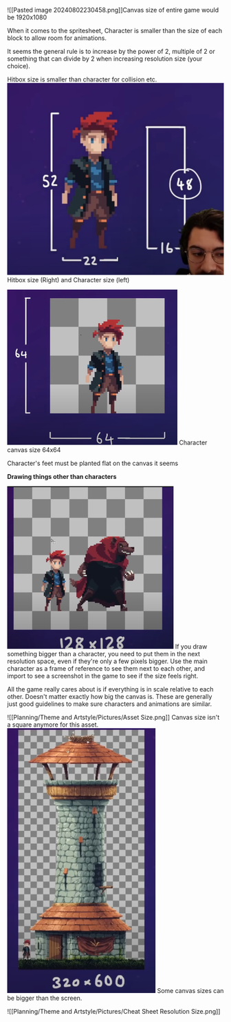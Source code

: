 ![[Pasted image 20240802230458.png]]Canvas size of entire game would be 1920x1080

When it comes to the spritesheet, Character is smaller than the size of each block to allow room for animations.

It seems the general rule is to increase by the power of 2, multiple of 2 or something that can divide by 2 when increasing resolution size (your choice).

Hitbox size is smaller than character for collision etc.
![](Planning/Theme%20and%20Artstyle/Pictures/Hitbox%20size,%20Character%20size.png)
Hitbox size (Right) and Character size (left)

![](Planning/Theme%20and%20Artstyle/Pictures/Character%20Canvas%20size.png)
Character canvas size 64x64

Character's feet must be planted flat on the canvas it seems

**Drawing things other than characters**

![](Planning/Theme%20and%20Artstyle/Pictures/Character%20Size%20diff.png)
If you draw something bigger than a character, you need to put them in the next resolution space, even if they're only a few pixels bigger. Use the main character as a frame of reference to see them next to each other, and import to see a screenshot in the game to see if the size feels right.

All the game really cares about is if everything is in scale relative to each other. Doesn't matter exactly how big the canvas is. These are generally just good guidelines to make sure characters and animations are similar.

![[Planning/Theme and Artstyle/Pictures/Asset Size.png]]
Canvas size isn't a square anymore for this asset.
![](Planning/Theme%20and%20Artstyle/Pictures/Bigger%20Assets.png)
Some canvas sizes can be bigger than the screen.

![[Planning/Theme and Artstyle/Pictures/Cheat Sheet Resolution Size.png]]
